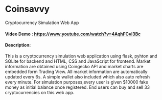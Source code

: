 # Coinsavvy
Cryptocurrency Simulation Web App
#### Video Demo : https://www.youtube.com/watch?v=4AqhFCvI3Bc
#### Description:
This is a cryptocurrency simulation web application using flask, pyhton and SQLite for backend and HTML, CSS and JavaScript for frontend.
Market information are obtained using Coingecko API and market charts are embedded form Trading View.
All market information are automatically updated every 6s.
A simple wallet also included which also auto refresh every minute.
For simulation purposes,every user is given $10000 fake money as initial balance once registered.
End users can buy and sell 33 cryptocurrencies on this web app.
